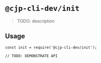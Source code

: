 # `@cjp-cli-dev/init`

> TODO: description

## Usage

```
const init = require('@cjp-cli-dev/init');

// TODO: DEMONSTRATE API
```
